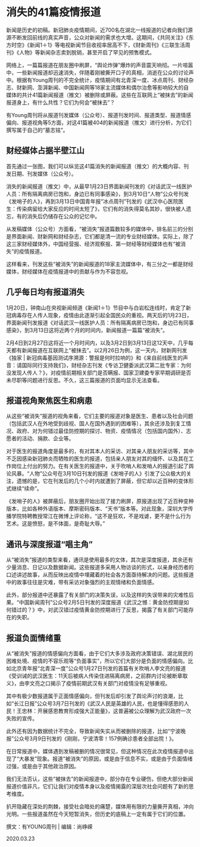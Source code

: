 # 消失的41篇疫情报道

新闻是历史的初稿。新冠肺炎疫情期间，近700名在湖北一线报道的记者向我们源源不断发回前线的真实声音，公众对新闻的需求也大增。这期间，《共同关注》《东方时空》《新闻1＋1》等电视新闻节目收视率居高不下，《财新周刊》《三联生活周刊》《人物》等新闻杂志卖到脱销，甚至开启了罕见的预售模式。

网络上，一篇篇报道在朋友圈中刷屏，“舆论炸弹”爆炸的声音震天响彻。一片喧嚣中，一些新闻报道却迅速消失，伴随着刚被撕开口子的真相，消逝在公众的讨论声中。根据有Young周刊的不完全统计，疫情期间有北青深一度、冰点周刊、财经杂志、财新网、澎湃新闻、中国新闻网等18家主流媒体和偶尔治愈等影响较大的自媒体的共计41篇新闻报道（推文）被删除或屏蔽。这些在互联网上“被抹去”的新闻报道身上，有什么共性？它们为何会“被抹去”？

有Young周刊将从报道刊发媒体（公众号）、报道刊发时间、报道类型、报道情感偏向、报道视角等5方面，对这41篇被404的新闻报道（推文）进行分析，为它们撰写属于自己的“墓志铭”。

## 财经媒体占据半壁江山

首先通过一张图，我们可以纵览这41篇消失的新闻报道（推文）的大概内容、刊发日期、刊发媒体（公众号）。

消失的新闻报道（推文）中，从最早1月23日界面新闻刊发的《对话武汉一线医护人员：所有隔离病房已饱和，身边已有同事感染》，到3月10日“人物”公众号刊发《发哨子的人》，再到3月13日中国青年报“冰点周刊”刊发的《武汉中心医院医生：传染病留给大家反应的时间太短了》，它们有的消失得莫名其妙，很快被人遗忘，有的消失后仍储存在公众的记忆中。

从发稿媒体（公众号）方面看，“被消失”报道篇数较多的媒体中，排名前三的分别是界面新闻、财新网和财经杂志，它们都是清一流的专业财经媒体。实际上，除了这三家财经媒体外，中国经营报、经济观察报、第一财经等财经媒体也有“被消失”的疫情报道。

这样看来，刊发这些“被消失”的新闻报道的18家主流媒体中，有三分之一都是财经媒体，财经媒体在疫情报道中的贡献与作为不容忽视。

## 几乎每日均有报道消失

1月20日，钟南山在央视新闻频道《新闻1＋1》节目中与白岩松连线时，肯定了新冠病毒存在人传人现象，疫情由此逐渐引起全国民众的重视。两天后的1月23日，界面新闻刊发报道《对话武汉一线医护人员：所有隔离病房已饱和，身边已有同事感染》，到3月13日这将近两个月的时间内，新闻报道一篇篇“被消失”。

2月4日到2月27日这将近一个月时间内，以及3月2日到3月13日这12天中，几乎每天都有新闻报道在互联网上“被抹去”。以2月26日为例，这一天内，财新网刊发《独家 | 新冠病毒基因测试序溯源：警报是何时拉响的》和《来自前线医生的声音：请国际同行支持我们》，财经杂志刊发《专访卫健委派武汉第二批专家：为何没发现人传人？》，对疫情前期相关部门是否瞒报、国家卫建委专家早期调研是否未尽职等问题进行反思。不久，这三篇报道的页面均显示无法查看。

## 报道视角聚焦医生和病患

从这些“被消失”报道的视角来看，它们主要的报道对象是医生、患者以及社会问题（包括武汉人在外地受到歧视、国人在国外遇到的困难等），其余还涉及到复工情况、政府、对为何错过最佳防控期的探讨、物资、疫情情况（包括国内国外）、志愿者的活动、捐款、企业等。

对于医生的报道角度是最多的，有对其本人的采访、对其亲人朋友的采访等，其中不乏因感染新冠肺炎而牺牲的医生的报道，包括亲人朋友对其的缅怀、以及其在工作岗位上付出的努力。在有关医生的报道中，关于吹哨人和发哨人的报道引起了舆论风暴。“人物”公众号在3月10日刊发的报道《发哨子的人》引发了公众极大的关注，遗憾的是，它在刊发后的几个小时内就遭到了屏蔽，但它却以近百种的变体形式继续“续命”。

《发哨子的人》被屏蔽后，朋友圈开始出现了接力刷屏，原报道出现了近百种变种版本，比如各种外语版本、摩斯密码版本、“天书”版本等。对此现象，深圳大学传播学院特聘教授常江在微博上评论称，“这不是狂欢，不是戏谑，更不是什么行为艺术。这是愤怒，是不体面，是奇耻大辱。”

## 通讯与深度报道“唱主角”

从“被消失”报道的类型来看，通讯是使用最多的文体，其次是深度报道，其余还有少量消息、日记以及数据新闻。这些报道多采用人物访谈的形式，以亲身经历者的口述讲述故事，从而反映出疫情中埋藏着的社会各方面亟待解决的问题。这些报道中的故事往往是灾难，带有采访对象强烈的主观情绪和负面情感。

此外，部分报道中还暴露了有关部门的决策失误，以及这样的失误带来的灾难性后果。“中国新闻周刊”公众号2月5日刊发的深度报道《武汉之憾：黄金防控期是如何错过的？》中，对武汉错过疫情黄金防控期进行了反思，揭露了有关部门可能存在的失职。

## 报道负面情绪重

从“被消失”报道的情感偏向方面看，由于它们大多涉及政府决策错误、湖北居民的困难处境、疫情的不容乐观等“负面事实”，所以它们大部分是负面的情感偏向。比如北京青年报“北青深一度”公众号1月27日刊发的首篇有关吹哨人李文亮的报道《受训诫的武汉医生：11天后被病人传染住进隔离病房，之前群内讨论被断章取义》，由李文亮之口揭示了疫情前期武汉有关部门对疫情没有足够重视。

其中有极少数报道属于正面情感偏向，但刊发后却引发了舆论声讨的浪潮，比如“长江日报”公众号3月7日刊发的《武汉人民是英雄的人民，也是懂得感恩的人民！王忠林：开展感恩教育形成强大正能量》，这普遍被公众理解为武汉政府一次失败的宣传。

此外还有因为数据统计不完全，导致新闻失实从而被删除的报道，比如“宁波晚报”公众号3月9日刊发的《刚刚，宁波清零！157例确诊患者全部出院！》。

在日常报道中，媒体遇到发稿被删的情况很常见，但这种情况在此次疫情报道中出现了“大暴发”现象。报道“被消失”的原因，或是由于信息不实，或是由于负面情绪过强，或是由于其他政治原因。

我们无法否认，这些“被抹去”的新闻报道中，部分存在专业硬伤，但绝大部分新闻报道价值非凡，它们让我们对疫情本身以及疫情揭露的深层次社会问题有了新的思考维度。

扒开隐藏在深处的荆棘，接受社会暗处的痛楚，媒体用有限的力量撕开真相，冲向光明。一些报道虽然在今天短暂消失，但历史的底稿上一定有属于它们的位置。

撰文：有YOUNG周刊 | 编辑：尚峥嵘 

2020.03.23